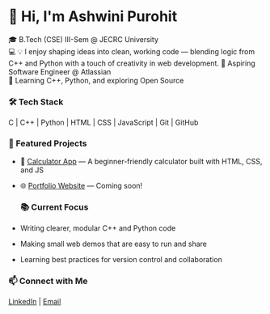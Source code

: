 # 👋 Hi, I'm Ashwini Purohit

🎓 B.Tech (CSE) III-Sem @ JECRC University  
💻 💡 I enjoy shaping ideas into clean, working code — blending logic from C++ and Python with a touch of creativity in web development. 
🚀 Aspiring Software Engineer @ Atlassian  
🧠 Learning C++, Python, and exploring Open Source  

### 🛠 Tech Stack
C | C++ | Python | HTML | CSS | JavaScript | Git | GitHub

### 📂 Featured Projects
- 🧮 [Calculator App](https://github.com/CoderXash9/Calculator-starting-) — A beginner-friendly calculator built with HTML, CSS, and JS
- 🌐 [Portfolio Website](#) — Coming soon!

  ### 📚 Current Focus
- Writing clearer, modular C++ and Python code  
- Making small web demos that are easy to run and share  
- Learning best practices for version control and collaboration

### 📫 Connect with Me
[LinkedIn](https://linkedin.com/in/ashwini-purohit) | [Email](mailto:yourmail@gmail.com)
